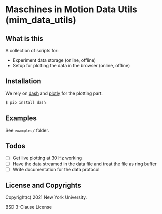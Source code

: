 # Maschines in Motion Data Utils (mim_data_utils)

## What is this

A collection of scripts for:
* Experiment data storage (online, offline)
* Setup for plotting the data in the browser (online, offline)

## Installation

We rely on [dash](https://dash.plotly.com/introduction) and [plotly](https://plotly.com/) for the plotting part.

```
$ pip install dash
```

## Examples

See `examples/` folder.

## Todos
- [ ] Get live plotting at 30 Hz working
- [ ] Have the data streamed in the data file and treat the file as ring buffer
- [ ] Write documentation for the data protocol

## License and Copyrights

Copyright(c) 2021 New York University.

BSD 3-Clause License
